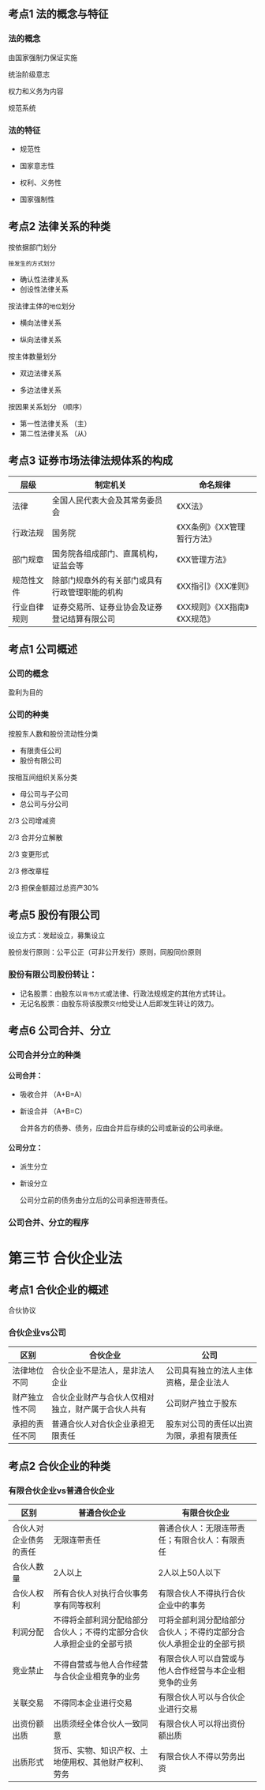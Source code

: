 ## 考点1 法的概念与特征

### 法的概念

由国家强制力保证实施

统治阶级意志

权力和义务为内容

规范系统

### 法的特征

* 规范性

* 国家意志性

* 权利、义务性

* 国家强制性



## 考点2 法律关系的种类

按依据部门划分



`按发生的方式划分`

* 确认性法律关系
* 创设性法律关系



按法律主体的`地位`划分

* 横向法律关系

* 纵向法律关系

  

按主体数量划分

* 双边法律关系

* 多边法律关系

  

按因果关系划分 （顺序）

* 第一性法律关系 （主）
* 第二性法律关系 （从）



## 考点3 证券市场法律法规体系的构成

| 层级         | 制定机关                                       | 命名规律                       |
| ------------ | ---------------------------------------------- | ------------------------------ |
| 法律         | 全国人民代表大会及其常务委员会                 | 《XX法》                       |
| 行政法规     | 国务院                                         | 《XX条例》《XX管理暂行方法》   |
| 部门规章     | 国务院各组成部门、直属机构，证监会等           | 《XX管理方法》                 |
| 规范性文件   | 除部门规章外的有关部门或具有行政管理职能的机构 | 《XX指引》《XX准则》           |
| 行业自律规则 | 证券交易所、证券业协会及证券登记结算有限公司   | 《XX规则》《XX指南》《XX规范》 |







## 考点1 公司概述

### 公司的概念

盈利为目的



### 公司的种类

按股东人数和股份流动性分类

* 有限责任公司
* 股份有限公司

按相互间组织关系分类

* 母公司与子公司
* 总公司与分公司





2/3 公司增减资

2/3 合并分立解散

2/3 变更形式

2/3 修改章程

2/3 担保金额超过总资产30%



## 考点5 股份有限公司

设立方式：发起设立，募集设立

股份发行原则：公平公正（可非公开发行）原则，同股同价原则

### 股份有限公司股份转让：

* 记名股票：由股东以`背书方式`或法律、行政法规规定的其他方式转让。
* 无记名股票：由股东将该股票`交付`给受让人后即发生转让的效力。



## 考点6 公司合并、分立

### 公司合并分立的种类

#### 公司合并：

* 吸收合并 （A+B=A）

* 新设合并 （A+B=C）

  合并各方的债券、债务，应由合并后存续的公司或新设的公司承继。

#### 公司分立：

* 派生分立

* 新设分立

  公司分立前的债务由分立后的公司承担连带责任。

  

### 公司合并、分立的程序



# 第三节 合伙企业法

## 考点1 合伙企业的概述

合伙协议

### 合伙企业vs公司

| 区别           | 合伙企业                                           | 公司                                     |
| -------------- | -------------------------------------------------- | ---------------------------------------- |
| 法律地位不同   | 合伙企业不是法人，是非法人企业                     | 公司具有独立的法人主体资格，是企业法人   |
| 财产独立性不同 | 合伙企业财产与合伙人仅相对独立，财产属于合伙人共有 | 公司财产独立于股东                       |
| 承担的责任不同 | 普通合伙人对合伙企业承担无限责任                   | 股东对公司的责任以出资为限，承担有限责任 |



## 考点2 合伙企业的种类

### 有限合伙企业vs普通合伙企业

| 区别                   | 普通合伙企业                                                 | 有限合伙企业                                                 |
| ---------------------- | ------------------------------------------------------------ | ------------------------------------------------------------ |
| 合伙人对企业债务的责任 | 无限连带责任                                                 | 普通合伙人：无限连带责任；有限合伙人：有限责任               |
| 合伙人数量             | 2人以上                                                      | 2人以上50人以下                                              |
| 合伙人权利             | 所有合伙人对执行合伙事务享有同等权利                         | 有限合伙人不得执行合伙企业中的事务                           |
| 利润分配               | 不得将全部利润分配给部分合伙人；不得约定部分合伙人承担企业的全部亏损 | 可将全部利润分配给部分合伙人；不得约定部分合伙人承担企业的全部亏损 |
| 竞业禁止               | 不得自营或与他人合作经营与合伙企业相竞争的业务               | 有限合伙人可以自营或与他人合作经营与本企业相竞争的业务       |
| 关联交易               | 不得同本企业进行交易                                         | 有限合伙人可以与合伙企业进行交易                             |
| 出资份额出质           | 出质须经全体合伙人一致同意                                   | 有限合伙人可以将出资份额出质                                 |
| 出质形式               | 货币、实物、知识产权、土地使用权、其他财产权利、劳务         | 有限合伙人不得以劳务出资                                     |





















